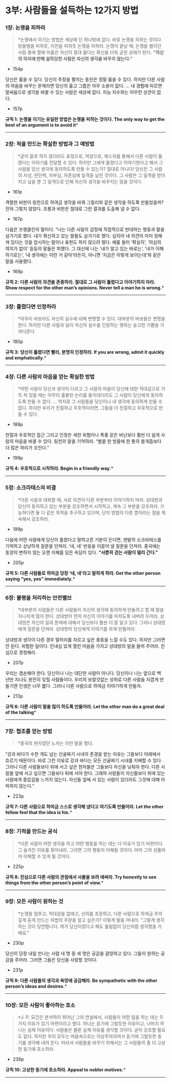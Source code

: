 # 3부: 사람들을 설득하는 12가지 방법

### 1장: 논쟁을 피하라

> *논쟁에서 이기는 방법은 세상에 단 하나밖에 없다. 바로 논쟁을 피하는 것이다. 방울뱀을 피하듯, 지진을 피하듯 논쟁을 피하라. 논쟁이 끝날 때, 논쟁을 벌이던 사람 중에 열에 아홉은 자신이 절대 옳다는 확신을 더욱 굳힌 상태가 된다. **“자신의 의지에 반해 설득당한 사람은 자신의 생각을 바꾸지 않는다.”**
- 154p

당신은 옳을 수 있다. 당신이 주장을 펼치는 동안은 정말 옳을 수 있다. 하지만 다른 사람의 마음을 바꾸는 문제라면 당신의 옳고 그름은 아무 소용이 없다.
…
내 경험에 따르면 말싸움으로 생각을 바꿀 수 있는 사람은 세상에 없다. 지능 지수와는 아무런 상관이 없다.
- 157p

**규칙 1:**
**논쟁을 이기는 유일한 방법은 논쟁을 피하는 것이다.
The only way to get the best of an argument is to avoid it***
> 

---

### 2장: 적을 만드는 확실한 방법과 그 예방법

> *굳이 말로 하지 않더라도 표정으로, 억양으로, 제스처를 통해서 다른 사람이 틀렸다는 이야기를 전달할 수 있다. 하지만 그에게 틀렸다고 이야기한다고 해서 그 사람을 당신 생각에 동의하도록 만들 수 있는가? 절대로 아니다! 당신은 그 사람의 지성, 판단력, 자부심, 자존심에 일격을 날린 것이다. 그 사람은 그 일격을 받아치고 싶을 뿐 그 일격으로 인해 자신의 생각을 바꾸지는 않을 것이다.
- 161p

격렬한 비판이 링컨으로 하여금 생각을 바꿔 그릴리와 같은 생각을 하도록 만들었을까? 전혀 그렇지 않았다. 조롱과 비판은 절대로 그런 결과를 도출해 낼 수 없다.
- 167p

다음은 프랭클린의 말이다. “나는 다른 사람의 감정에 직접적으로 반대하는 행동과 말을 삼가기로 했다. 내가 확신하고 있는 말들도 삼가기로 했다. 심지어 내 의견이 이미 정해져 있다는 것을 암시하는 말이나 표현도 하지 않으려 했다. 예를 들어 ‘확실히’, ‘의심의 여지가 없이’ 등등의 말들은 피했다. 그 대신에 나는 ‘내가 알고 있는 바로는’, ‘내가 이해하기로는’, ‘내 생각에는 이런 거 같아’라든지, 아니면 ‘지금은 이렇게 보이는데’와 같은 말을 사용했다. 
- 168p

**규칙 2:**
**다른 사람의 의견을 존중하라. 절대로 그 사람이 틀렸다고 이야기하지 마라.
Show respect for the other man’s opinions. Never tell a man he is wrong.***
> 

---

### 3장: 틀렸다면 인정하라

> *아무리 바보라도 자신의 실수에 대해 변명할 수 있다. 대부분의 바보들은 변명을 한다. 하지만 다른 사람과 달리 자신의 실수를 인정하는 행위는 숭고한 기쁨을 가져다준다.
- 180p

**규칙 3:**
**당신이 틀렸다면 빨리, 분명히 인정하라.
If you are wrong, admit it quickly and emphatically.***
> 

---

### 4장: 다른 사람의 마음을 얻는 확실한 방법

> *어떤 사람이 당신과 생각이 다르고 그 사람의 마음이 당신에 대한 적대감으로 가득 차 있을 때는 아무리 훌륭한 논리를 들이대더라도 그 사람이 당신에게 동의하도록 만들 수 없다.
…
억지로 그 사람들을 당신이나 내 생각에 동의하게 만들 수 없다. 하지만 우리가 친절하고 우호적이라면, 그들을 더 친절하고 우호적으로 만들 수 있다. 
- 188p

천절과 우호적인 접근 그리고 인정은 세찬 위협이나 폭풍 같은 비난보다 훨씬 더 쉽게 사람의 마음을 바꿀 수 있다. 링컨의 말을 기억하라. “벌꿀 한 방울에 한 통의 쓸개즙보다 더 많은 파리가 꼬인다.”
- 198p

**규칙 4:
우호적으로 시작하라.
Begin in a friendly way.***
> 

---

### 5장: 소크라테스의 비결

> *다른 사람과 대화할 때, 서로 의견이 다른 부분부터 이야기하지 마라. 상대방과 당신이 동의하고 있는 부분을 강조하면서 시작하고, 계속 그 부분을 강조하라. 가능하다면 둘 다 같은 목적을 추구하고 있으며, 단지 방법이 다른 뿐이라는 점을 계속해서 강조하라.
- 199p

다음에 어떤 사람에게 당신이 틀렸다고 말하고픈 기분이 든다면, 맨발의 소크라테스를 기억하고 상냥하게 질문을 던져라. ‘네, 네’ 반응을 이끌어 낼 질문을 던져라. 중국에는 동양의 변하지 않는 오랜 지혜를 담은 속담이 있다. **“사뿐히 걷는 사람이 멀리 간다.”**
- 205p

**규칙 5:
다른 사람들로 하여금 당장 ‘네, 네’라고 말하게 하라.
Get the other person saying “yes, yes” immediately.***
> 

---

### 6장: 불평을 처리하는 안전밸브

> *대부분의 사람들은 다른 사람들이 자신의 생각에 동의하게 만들려고 할 때 말을 지나치게 많이 한다. 상대방이 먼저 자신의 이야기를 마치도록 내버려 두어라. 상대방은 자신의 일과 문제에 대해서 당신보다 훨씬 더 잘 알고 있다. 그러니 상대방에게 질문을 던져라. 상대방이 당신에게 이야기를 하게 만들어라.

상대방과 생각이 다른 경우 말허리를 자르고 싶은 충동을 느낄 수도 있다. 하지만 그러면 안 된다. 위험한 일이다. 인내심 있게 열린 마음을 가지고 상대방의 말을 들어 주어라. 진심으로 경청해라.
- 207p

우리는 겸손해야 한다. 당신이나 나는 대단한 사람이 아니다. 당신이나 나는 앞으로 백 년만 지나도 완전히 잊힐 사람들이다. 우리의 보잘것없는 성취로 다른 사람을 지겹게 만들기엔 인생은 너무 짧다. 그러니 다른 사람으로 하여금 이야기하게 만들자.
- 213p

**규칙 6:
다른 사람이 말을 많이 하도록 만들어라.
Let the other man do a great deal of the talking***
> 

---

### 7장: 협조를 얻는 방법

> *중국의 현자였던 노자는 이런 말을 했다. 

“강과 바다가 수천 개도 넘는 산골짜기 시내의 존경을 받는 이유는 그들보다 아래에서 흐르기 때문이다. 바로 그런 이유로 강과 바다는 모든 산골짜기 시내를 지배할 수 있다. 그러니 다른 사람들보다 위에 서고 싶은 현자들은 그들보다 자신을 낮춰야 한다. 다른 사람들 앞에 서고 싶으면 그들보다 뒤에 서야 한다. 그래야 사람들이 자신들보다 위에 있는 사람에게 중압감을 느끼지 않는다. 자신들 앞에 서 있는 사람이 있더라도 그것에 대해 아파하지 않는다.”
- 223p

**규칙 7:
다른 사람으로 하여금 스스로 생각해 냈다고 여기도록 만들어라.
Let the other fellow feel that the idea is his.***
> 

---

### 8장: 기적을 만드는 공식

> *다른 사람이 어떤 생각을 하고 어떤 행동을 하는 데는 다 이유가 있기 마련이다. 그 숨겨진 이유를 찾아내라. 그러면 그의 행동이 이해될 것이다. 아마 그의 성품마저 이해할 수 있게 될 것이다.
- 225p

**규칙 8:
진심으로 다른 사람의 관점에서 사물을 보려 애써라.
Try honestly to see things from the other person’s point of view.***
> 

---

### 9장: 모든 사람이 원하는 것

> *논쟁을 멈추고, 적대감을 없애고, 선의를 조장하고, 다른 사람으로 하여금 주의 깊게 듣게 만드는 마법의 주문을 알고 싶은가? 이렇게 말을 꺼내라. “그렇게 생각하는 것이 당연합니다. 제가 당신이었다고 해도 틀림없이 당신처럼 생각했을 거예요.”
- 230p

당신이 당장 내일 만나는 사람 네 명 중 세 명은 공감을 갈망하고 있다. 그들이 원하는 공감을 주어라. 그러면 그들은 당신을 사랑할 것이다.
- 231p

**규칙 9:
다른 사람들의 생각과 욕망에 공감해라.
Be sympathetic with the other person’s ideas and desires.***
> 

---

### 10장: 모든 사람이 좋아하는 호소

> *J. P. 모건은 분석력이 뛰어난 그의 연설에서, 사람들이 어떤 일을 하는 데는 두 가지 이유가 있기 마련이라고 했다. 하나는 듣기에 그럴듯한 이유이고, 나머지 하나는 실제 이유이다. 사람들은 물론 실제 이유를 생각할 것이다. 굳이 강조할 필요도 없다. 하지만 우리 모두는 마음속으로는 이상주의자여서 듣기에 그럴듯한 동기를 생각해 내려 든다. 따라서 사람들을 바꾸기 위해서는 그 사람들의 좀 더 고상한 동기에 호소하라.
- 239p

**규칙 10:
고상한 동기에 호소하라.
Appeal to nobler motives.***
> 

---